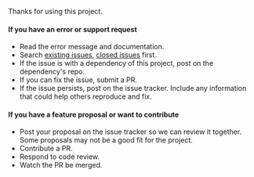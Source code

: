 Thanks for using this project.

#### If you have an error or support request

- Read the error message and documentation.
- Search [existing issues](https://github.com/Koka/odbc-rs/issues), [closed issues](https://github.com/Koka/odbc-rs/issues?page=1&state=closed) first.
- If the issue is with a dependency of this project, post on the dependency's repo.
- If you can fix the issue, submit a PR.
- If the issue persists, post on the issue tracker. Include any information that could help others reproduce and fix.

#### If you have a feature proposal or want to contribute

- Post your proposal on the issue tracker so we can review it together. Some proposals may not be a good fit for the project.
- Contribute a PR.
- Respond to code review.
- Watch the PR be merged.
